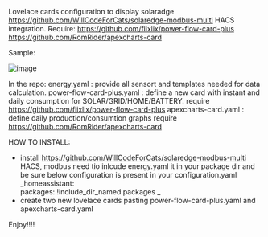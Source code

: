 Lovelace cards configuration to display solaradge  https://github.com/WillCodeForCats/solaredge-modbus-multi  HACS integration.
Require: 
https://github.com/flixlix/power-flow-card-plus
https://github.com/RomRider/apexcharts-card


Sample:

![image](https://github.com/IvanM73/solaredge-lovelace-cards/assets/1104454/588bc904-4a31-4905-95a8-f9b1a109f9f6)






In the repo:
energy.yaml               : provide all sensort and templates needed for data calculation.
power-flow-card-plus.yaml : define a new card with instant and daily consumption for SOLAR/GRID/HOME/BATTERY. require https://github.com/flixlix/power-flow-card-plus
apexcharts-card.yaml      : define daily production/consumtion graphs require https://github.com/RomRider/apexcharts-card


HOW TO INSTALL: 
- install https://github.com/WillCodeForCats/solaredge-modbus-multi  HACS, modbus need tio
inlcude energy.yaml it in your package dir and be sure below configuration is present in your configuration.yaml
_homeassistant:  
packages: !include_dir_named packages
_
- create two new lovelace cards pasting power-flow-card-plus.yaml and apexcharts-card.yaml

Enjoy!!!!


